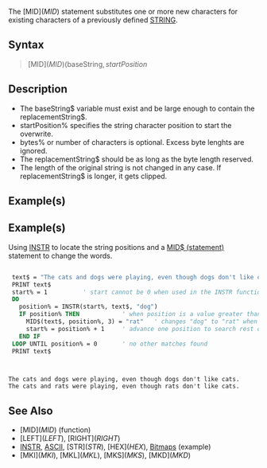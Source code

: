 The [MID$](MID$) statement substitutes one or more new characters for existing characters of a previously defined [STRING](STRING).



## Syntax

>  [MID$](MID$)(baseString$, startPosition%[, bytes%]) = replacementString$


## Description

* The baseString$ variable must exist and be large enough to contain the replacementString$.
* startPosition% specifies the string character position to start the overwrite.
* bytes% or number of characters is optional. Excess byte lenghts are ignored.
* The replacementString$ should be as long as the byte length reserved.
* The length of the original string is not changed in any case. If replacementString$ is longer, it gets clipped.


## Example(s)

## Example(s)
 Using [INSTR](INSTR) to locate the string positions and a [MID$ (statement)](MID$ (statement)) statement to change the words.


```vb

 text$ = "The cats and dogs were playing, even though dogs don't like cats."
 PRINT text$ 
 start% = 1          ' start cannot be 0 when used in the INSTR function!
 DO
   position% = INSTR(start%, text$, "dog")
   IF position% THEN            ' when position is a value greater than 0
     MID$(text$, position%, 3) = "rat"   ' changes "dog" to "rat" when found
     start% = position% + 1     ' advance one position to search rest of string
   END IF
 LOOP UNTIL position% = 0       ' no other matches found
 PRINT text$ 

```

```text


The cats and dogs were playing, even though dogs don't like cats.
The cats and rats were playing, even though rats don't like cats.

```



## See Also

* [MID$](MID$) (function)
* [LEFT$](LEFT$), [RIGHT$](RIGHT$) 
* [INSTR](INSTR), [ASCII](ASCII),  [STR$](STR$), [HEX$](HEX$), [Bitmaps](Bitmaps) (example)
* [MKI$](MKI$), [MKL$](MKL$), [MKS$](MKS$), [MKD$](MKD$)




